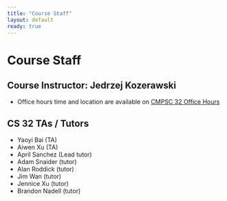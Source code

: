 ```yaml
---
title: "Course Staff"
layout: default
ready: true
---
```


# Course Staff<a name="staff"></a>

## Course Instructor: Jedrzej Kozerawski
* Office hours time and location are available on [CMPSC 32 Office Hours](/s20/info/office_hours/)

## CS 32 TAs / Tutors
* Yaoyi Bai (TA)
* Aiwen Xu (TA)
* April Sanchez (Lead tutor)
* Adam Snaider (tutor)
* Alan Roddick (tutor)
* Jim Wan (tutor)
* Jennice Xu (tutor)
* Brandon Nadell (tutor)
